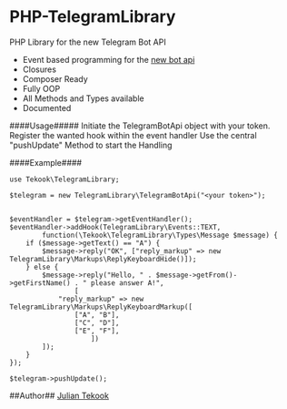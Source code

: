 # PHP-TelegramLibrary
PHP Library for the new Telegram Bot API

* Event based programming for the [new bot api](https://core.telegram.org/bots/api)
* Closures
* Composer Ready 
* Fully OOP
* All Methods and Types available
* Documented

####Usage#####
Initiate the TelegramBotApi object with your token.
Register the wanted hook within the event handler
Use the central "pushUpdate" Method to start the Handling



####Example####

````
use Tekook\TelegramLibrary;

$telegram = new TelegramLibrary\TelegramBotApi("<your token>");


$eventHandler = $telegram->getEventHandler();
$eventHandler->addHook(TelegramLibrary\Events::TEXT,
        function(\Tekook\TelegramLibrary\Types\Message $message) {
    if ($message->getText() == "A") {
        $message->reply("OK", ["reply_markup" => new TelegramLibrary\Markups\ReplyKeyboardHide()]);
    } else {
        $message->reply("Hello, " . $message->getFrom()->getFirstName() . " please answer A!",
                [
            "reply_markup" => new TelegramLibrary\Markups\ReplyKeyboardMarkup([
                ["A", "B"],
                ["C", "D"],
                ["E", "F"],
                    ])
        ]);
    }
});

$telegram->pushUpdate();
````

##Author##
[Julian Tekook](www.dj-digital.net)
